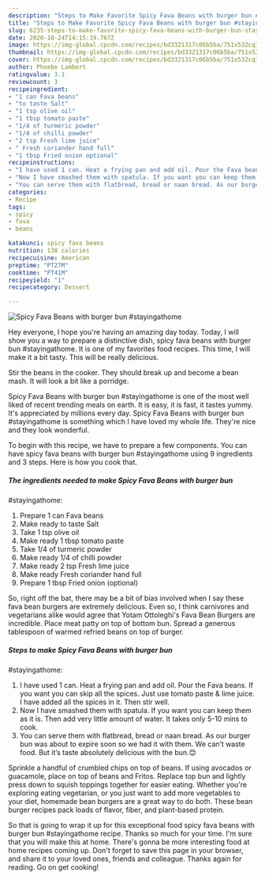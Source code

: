 ```yaml
---
description: "Steps to Make Favorite Spicy Fava Beans with burger bun #stayingathome"
title: "Steps to Make Favorite Spicy Fava Beans with burger bun #stayingathome"
slug: 6235-steps-to-make-favorite-spicy-fava-beans-with-burger-bun-stayingathome
date: 2020-10-24T14:15:19.767Z
image: https://img-global.cpcdn.com/recipes/bd3321317c06b5ba/751x532cq70/spicy-fava-beans-with-burger-bun-stayingathome-recipe-main-photo.jpg
thumbnail: https://img-global.cpcdn.com/recipes/bd3321317c06b5ba/751x532cq70/spicy-fava-beans-with-burger-bun-stayingathome-recipe-main-photo.jpg
cover: https://img-global.cpcdn.com/recipes/bd3321317c06b5ba/751x532cq70/spicy-fava-beans-with-burger-bun-stayingathome-recipe-main-photo.jpg
author: Phoebe Lambert
ratingvalue: 3.1
reviewcount: 3
recipeingredient:
- "1 can Fava beans"
- "to taste Salt"
- "1 tsp olive oil"
- "1 tbsp tomato paste"
- "1/4 of turmeric powder"
- "1/4 of chilli powder"
- "2 tsp Fresh lime juice"
- " Fresh coriander hand full"
- "1 tbsp Fried onion optional"
recipeinstructions:
- "I have used 1 can. Heat a frying pan and add oil. Pour the Fava beans. If you want you can skip all the spices. Just use tomato paste &amp; lime juice. I have added all the spices in it. Then stir well."
- "Now I have smashed them with spatula. If you want you can keep them as it is. Then add very little amount of water. It takes only 5-10 mins to cook."
- "You can serve them with flatbread, bread or naan bread. As our burger bun was about to expire soon so we had it with them. We can’t waste food. But it’s taste absolutely delicious with the bun.😊"
categories:
- Recipe
tags:
- spicy
- fava
- beans

katakunci: spicy fava beans 
nutrition: 138 calories
recipecuisine: American
preptime: "PT27M"
cooktime: "PT41M"
recipeyield: "1"
recipecategory: Dessert

---
```



![Spicy Fava Beans with burger bun
#stayingathome](https://img-global.cpcdn.com/recipes/bd3321317c06b5ba/751x532cq70/spicy-fava-beans-with-burger-bun-stayingathome-recipe-main-photo.jpg)

Hey everyone, I hope you're having an amazing day today. Today, I will show you a way to prepare a distinctive dish, spicy fava beans with burger bun
#stayingathome. It is one of my favorites food recipes. This time, I will make it a bit tasty. This will be really delicious.

Stir the beans in the cooker. They should break up and become a bean mash. It will look a bit like a porridge.

Spicy Fava Beans with burger bun
#stayingathome is one of the most well liked of recent trending meals on earth. It is easy, it is fast, it tastes yummy. It's appreciated by millions every day. Spicy Fava Beans with burger bun
#stayingathome is something which I have loved my whole life. They're nice and they look wonderful.


To begin with this recipe, we have to prepare a few components. You can have spicy fava beans with burger bun
#stayingathome using 9 ingredients and 3 steps. Here is how you cook that.

<!--inarticleads1-->

##### The ingredients needed to make Spicy Fava Beans with burger bun
#stayingathome:

1. Prepare 1 can Fava beans
1. Make ready to taste Salt
1. Take 1 tsp olive oil
1. Make ready 1 tbsp tomato paste
1. Take 1/4 of turmeric powder
1. Make ready 1/4 of chilli powder
1. Make ready 2 tsp Fresh lime juice
1. Make ready  Fresh coriander hand full
1. Prepare 1 tbsp Fried onion (optional)


So, right off the bat, there may be a bit of bias involved when I say these fava bean burgers are extremely delicious. Even so, I think carnivores and vegetarians alike would agree that Yotam Ottoleghi&#39;s Fava Bean Burgers are incredible. Place meat patty on top of bottom bun. Spread a generous tablespoon of warmed refried beans on top of burger. 

<!--inarticleads2-->

##### Steps to make Spicy Fava Beans with burger bun
#stayingathome:

1. I have used 1 can. Heat a frying pan and add oil. Pour the Fava beans. If you want you can skip all the spices. Just use tomato paste &amp; lime juice. I have added all the spices in it. Then stir well.
1. Now I have smashed them with spatula. If you want you can keep them as it is. Then add very little amount of water. It takes only 5-10 mins to cook.
1. You can serve them with flatbread, bread or naan bread. As our burger bun was about to expire soon so we had it with them. We can’t waste food. But it’s taste absolutely delicious with the bun.😊


Sprinkle a handful of crumbled chips on top of beans. If using avocados or guacamole, place on top of beans and Fritos. Replace top bun and lightly press down to squish toppings together for easier eating. Whether you&#39;re exploring eating vegetarian, or you just want to add more vegetables to your diet, homemade bean burgers are a great way to do both. These bean burger recipes pack loads of flavor, fiber, and plant-based protein. 

So that is going to wrap it up for this exceptional food spicy fava beans with burger bun
#stayingathome recipe. Thanks so much for your time. I'm sure that you will make this at home. There's gonna be more interesting food at home recipes coming up. Don't forget to save this page in your browser, and share it to your loved ones, friends and colleague. Thanks again for reading. Go on get cooking!
